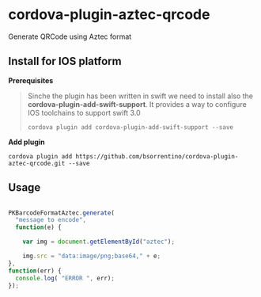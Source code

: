 # cordova-plugin-aztec-qrcode
Generate QRCode using Aztec format


## Install for IOS platform

**Prerequisites**
> Sinche the plugin has been written in swift we need to install also the **cordova-plugin-add-swift-support**. It provides a way to configure IOS toolchains to support swift 3.0
>```
>cordova plugin add cordova-plugin-add-swift-support --save
>```

**Add plugin**
```
cordova plugin add https://github.com/bsorrentino/cordova-plugin-aztec-qrcode.git --save
```

## Usage

```javascript

PKBarcodeFormatAztec.generate(
  "message to encode",
  function(e) {

    var img = document.getElementById("aztec");

    img.src = "data:image/png;base64," + e;
},
function(err) {
  console.log( "ERROR ", err);
});

```
